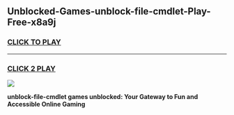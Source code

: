 
## Unblocked-Games-unblock-file-cmdlet-Play-Free-x8a9j
<h3>
<a href="https://premium76.site?title=unblock-file-cmdlet&ref=19M">CLICK TO PLAY</a></h3>
<hr>

<h3>
<a href="https://premium76.site?title=unblock-file-cmdlet&ref=19M">CLICK 2 PLAY</a>
  
</h3>

<a href="https://premium76.site?title=unblock-file-cmdlet&ref=19M"><img src="https://clearcache.store/games.png"></a>


**unblock-file-cmdlet games unblocked: Your Gateway to Fun and Accessible Online Gaming**
